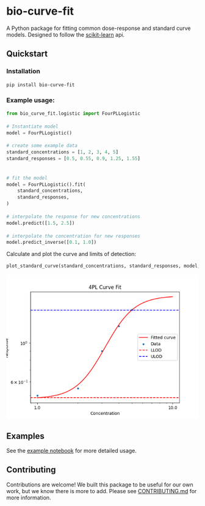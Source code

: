 
# bio-curve-fit

A Python package for fitting common dose-response and standard curve models. Designed to follow the [scikit-learn](https://scikit-learn.org/stable/) api.

## Quickstart 

### Installation

```shell
pip install bio-curve-fit
```

### Example usage:

```python
from bio_curve_fit.logistic import FourPLLogistic

# Instantiate model
model = FourPLLogistic()

# create some example data
standard_concentrations = [1, 2, 3, 4, 5]
standard_responses = [0.5, 0.55, 0.9, 1.25, 1.55]


# fit the model
model = FourPLLogistic().fit(
	standard_concentrations, 
	standard_responses, 
)

# interpolate the response for new concentrations
model.predict([1.5, 2.5])

# interpolate the concentration for new responses
model.predict_inverse([0.1, 1.0])

```

Calculate and plot the curve and limits of detection:

```python
plot_standard_curve(standard_concentrations, standard_responses, model, show_plot=True)
```

![standard curve](./examples/readme_fit.png)

## Examples

See the [example notebook](./examples/four_pl_logistic/four_pl_fit.ipynb) for more detailed usage.

## Contributing

Contributions are welcome! We built this package to be useful for our own work, but we know there is more to add.
Please see [CONTRIBUTING.md](CONTRIBUTING.md) for more information.
